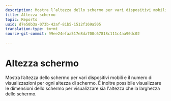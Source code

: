 ```yaml
---
description: Mostra l’altezza dello schermo per vari dispositivi mobili e il numero di visualizzazioni per ogni altezza di schermo. È inoltre possibile visualizzare le dimensioni dello schermo per visualizzare sia l'altezza che la larghezza dello schermo.
title: Altezza schermo
topic: Reports
uuid: d7e50b3a-073b-42af-81b5-1512f169a505
translation-type: tm+mt
source-git-commit: 99ee24efaa517e8da700c67818c111c4aa90dc02

---
```



# Altezza schermo

Mostra l’altezza dello schermo per vari dispositivi mobili e il numero di visualizzazioni per ogni altezza di schermo. È inoltre possibile visualizzare le dimensioni dello schermo per visualizzare sia l'altezza che la larghezza dello schermo.

